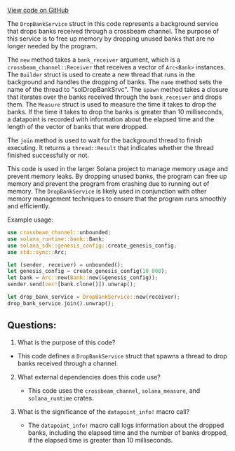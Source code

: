 [View code on GitHub](https://github.com/solana-labs/solana/blob/master/core/src/drop_bank_service.rs)

The `DropBankService` struct in this code represents a background service that drops banks received through a crossbeam channel. The purpose of this service is to free up memory by dropping unused banks that are no longer needed by the program. 

The `new` method takes a `bank_receiver` argument, which is a `crossbeam_channel::Receiver` that receives a vector of `Arc<Bank>` instances. The `Builder` struct is used to create a new thread that runs in the background and handles the dropping of banks. The `name` method sets the name of the thread to "solDropBankSrvc". The `spawn` method takes a closure that iterates over the banks received through the `bank_receiver` and drops them. The `Measure` struct is used to measure the time it takes to drop the banks. If the time it takes to drop the banks is greater than 10 milliseconds, a datapoint is recorded with information about the elapsed time and the length of the vector of banks that were dropped.

The `join` method is used to wait for the background thread to finish executing. It returns a `thread::Result` that indicates whether the thread finished successfully or not.

This code is used in the larger Solana project to manage memory usage and prevent memory leaks. By dropping unused banks, the program can free up memory and prevent the program from crashing due to running out of memory. The `DropBankService` is likely used in conjunction with other memory management techniques to ensure that the program runs smoothly and efficiently. 

Example usage:

```rust
use crossbeam_channel::unbounded;
use solana_runtime::bank::Bank;
use solana_sdk::genesis_config::create_genesis_config;
use std::sync::Arc;

let (sender, receiver) = unbounded();
let genesis_config = create_genesis_config(10_000);
let bank = Arc::new(Bank::new(&genesis_config));
sender.send(vec![bank.clone()]).unwrap();

let drop_bank_service = DropBankService::new(receiver);
drop_bank_service.join().unwrap();
```
## Questions: 
 1. What is the purpose of this code?
   - This code defines a `DropBankService` struct that spawns a thread to drop banks received through a channel.

2. What external dependencies does this code use?
   - This code uses the `crossbeam_channel`, `solana_measure`, and `solana_runtime` crates.

3. What is the significance of the `datapoint_info!` macro call?
   - The `datapoint_info!` macro call logs information about the dropped banks, including the elapsed time and the number of banks dropped, if the elapsed time is greater than 10 milliseconds.